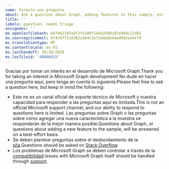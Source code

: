 ```yaml
---
name: Formule una pregunta
about: Ask a question about Graph, adding features to this sample, etc.
title: ''
labels: question, needs triage
assignees: ''
ms.openlocfilehash: 64704218fa9f2fe280f1e6a3598c8fe98dc22d01
ms.sourcegitcommit: 6f4c87711d362a164c1e7c04abb4aed9d2aa5e79
ms.translationtype: MT
ms.contentlocale: es-ES
ms.lasthandoff: 10/30/2020
ms.locfileid: "48808815"
---
```

<span data-ttu-id="f1c1f-102">Gracias por tomar un interés en el desarrollo de Microsoft Graph.</span><span class="sxs-lookup"><span data-stu-id="f1c1f-102">Thank you for taking an interest in Microsoft Graph development!</span></span> <span data-ttu-id="f1c1f-103">No dude en hacer una pregunta aquí, pero tenga en cuenta lo siguiente:</span><span class="sxs-lookup"><span data-stu-id="f1c1f-103">Please feel free to ask a question here, but keep in mind the following:</span></span>

- <span data-ttu-id="f1c1f-104">Este no es un canal oficial de soporte técnico de Microsoft y nuestra capacidad para responder a las preguntas aquí es limitada.</span><span class="sxs-lookup"><span data-stu-id="f1c1f-104">This is not an official Microsoft support channel, and our ability to respond to questions here is limited.</span></span> <span data-ttu-id="f1c1f-105">Las preguntas sobre Graph o las preguntas sobre cómo agregar una nueva característica a la muestra se responderán de la mejor manera posible.</span><span class="sxs-lookup"><span data-stu-id="f1c1f-105">Questions about Graph, or questions about adding a new feature to the sample, will be answered on a best-effort basis.</span></span>
- <span data-ttu-id="f1c1f-106">Se deben plantear preguntas sobre el desbordamiento de la [pila](https://stackoverflow.com/questions/tagged/microsoft-graph).</span><span class="sxs-lookup"><span data-stu-id="f1c1f-106">Questions should be asked on [Stack Overflow](https://stackoverflow.com/questions/tagged/microsoft-graph).</span></span>
- <span data-ttu-id="f1c1f-107">Los problemas de Microsoft Graph se deben controlar a través de la [compatibilidad](https://developer.microsoft.com/graph/support).</span><span class="sxs-lookup"><span data-stu-id="f1c1f-107">Issues with Microsoft Graph itself should be handled through [support](https://developer.microsoft.com/graph/support).</span></span>
